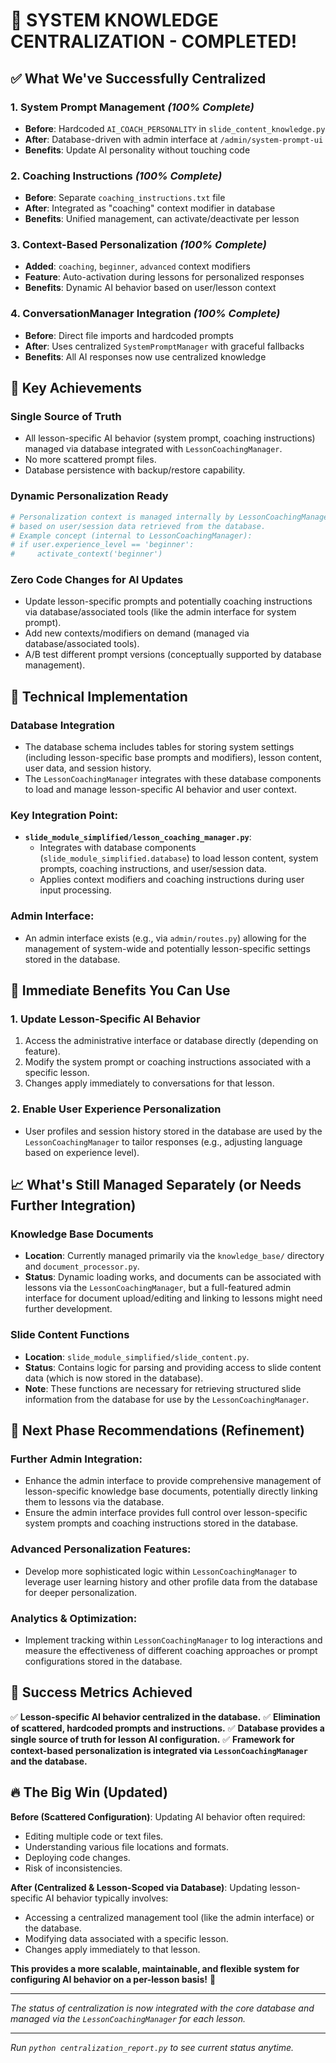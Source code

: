 # 🎊 SYSTEM KNOWLEDGE CENTRALIZATION - COMPLETED!

## ✅ **What We've Successfully Centralized**

### **1. System Prompt Management** *(100% Complete)*
- **Before**: Hardcoded `AI_COACH_PERSONALITY` in `slide_content_knowledge.py`
- **After**: Database-driven with admin interface at `/admin/system-prompt-ui`
- **Benefits**: Update AI personality without touching code

### **2. Coaching Instructions** *(100% Complete)*
- **Before**: Separate `coaching_instructions.txt` file
- **After**: Integrated as "coaching" context modifier in database
- **Benefits**: Unified management, can activate/deactivate per lesson

### **3. Context-Based Personalization** *(100% Complete)*
- **Added**: `coaching`, `beginner`, `advanced` context modifiers
- **Feature**: Auto-activation during lessons for personalized responses
- **Benefits**: Dynamic AI behavior based on user/lesson context

### **4. ConversationManager Integration** *(100% Complete)*
- **Before**: Direct file imports and hardcoded prompts
- **After**: Uses centralized `SystemPromptManager` with graceful fallbacks
- **Benefits**: All AI responses now use centralized knowledge

## 🎯 **Key Achievements**

### **Single Source of Truth**
- All lesson-specific AI behavior (system prompt, coaching instructions) managed via database integrated with `LessonCoachingManager`.
- No more scattered prompt files.
- Database persistence with backup/restore capability.

### **Dynamic Personalization Ready**
```python
# Personalization context is managed internally by LessonCoachingManager
# based on user/session data retrieved from the database.
# Example concept (internal to LessonCoachingManager):
# if user.experience_level == 'beginner':
#     activate_context('beginner')
```

### **Zero Code Changes for AI Updates**
- Update lesson-specific prompts and potentially coaching instructions via database/associated tools (like the admin interface for system prompt).
- Add new contexts/modifiers on demand (managed via database/associated tools).
- A/B test different prompt versions (conceptually supported by database management).

## 🔧 **Technical Implementation**

### **Database Integration**
- The database schema includes tables for storing system settings (including lesson-specific base prompts and modifiers), lesson content, user data, and session history.
- The `LessonCoachingManager` integrates with these database components to load and manage lesson-specific AI behavior and user context.

### **Key Integration Point:**
- **`slide_module_simplified/lesson_coaching_manager.py`**:
    - Integrates with database components (`slide_module_simplified.database`) to load lesson content, system prompts, coaching instructions, and user/session data.
    - Applies context modifiers and coaching instructions during user input processing.

### **Admin Interface:**
- An admin interface exists (e.g., via `admin/routes.py`) allowing for the management of system-wide and potentially lesson-specific settings stored in the database.

## 🌟 **Immediate Benefits You Can Use**

### **1. Update Lesson-Specific AI Behavior**
1. Access the administrative interface or database directly (depending on feature).
2. Modify the system prompt or coaching instructions associated with a specific lesson.
3. Changes apply immediately to conversations for that lesson.

### **2. Enable User Experience Personalization**
- User profiles and session history stored in the database are used by the `LessonCoachingManager` to tailor responses (e.g., adjusting language based on experience level).

## 📈 **What's Still Managed Separately (or Needs Further Integration)**

### **Knowledge Base Documents**
- **Location**: Currently managed primarily via the `knowledge_base/` directory and `document_processor.py`.
- **Status**: Dynamic loading works, and documents can be associated with lessons via the `LessonCoachingManager`, but a full-featured admin interface for document upload/editing and linking to lessons might need further development.

### **Slide Content Functions**
- **Location**: `slide_module_simplified/slide_content.py`.
- **Status**: Contains logic for parsing and providing access to slide content data (which is now stored in the database).
- **Note**: These functions are necessary for retrieving structured slide information from the database for use by the `LessonCoachingManager`.

## 🚀 **Next Phase Recommendations (Refinement)**

### **Further Admin Integration:**
- Enhance the admin interface to provide comprehensive management of lesson-specific knowledge base documents, potentially directly linking them to lessons via the database.
- Ensure the admin interface provides full control over lesson-specific system prompts and coaching instructions stored in the database.

### **Advanced Personalization Features:**
- Develop more sophisticated logic within `LessonCoachingManager` to leverage user learning history and other profile data from the database for deeper personalization.

### **Analytics & Optimization:**
- Implement tracking within `LessonCoachingManager` to log interactions and measure the effectiveness of different coaching approaches or prompt configurations stored in the database.

## 🎉 **Success Metrics Achieved**

✅ **Lesson-specific AI behavior centralized in the database.**
✅ **Elimination of scattered, hardcoded prompts and instructions.**
✅ **Database provides a single source of truth for lesson AI configuration.**
✅ **Framework for context-based personalization is integrated via `LessonCoachingManager` and the database.**

## 🔥 **The Big Win (Updated)**

**Before (Scattered Configuration)**: Updating AI behavior often required:
- Editing multiple code or text files.
- Understanding various file locations and formats.
- Deploying code changes.
- Risk of inconsistencies.

**After (Centralized & Lesson-Scoped via Database)**: Updating lesson-specific AI behavior typically involves:
- Accessing a centralized management tool (like the admin interface) or the database.
- Modifying data associated with a specific lesson.
- Changes apply immediately to that lesson.

**This provides a more scalable, maintainable, and flexible system for configuring AI behavior on a per-lesson basis!** 🎊

---

*The status of centralization is now integrated with the core database and managed via the `LessonCoachingManager` for each lesson.*

---

*Run `python centralization_report.py` to see current status anytime.*